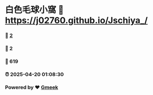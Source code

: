 # 白色毛球小窩 :link: https://j02760.github.io/Jschiya_/ 
### :page_facing_up: [2](https://j02760.github.io/Jschiya_//tag.html) 
### :speech_balloon: 2 
### :hibiscus: 619 
### :alarm_clock: 2025-04-20 01:08:30 
### Powered by :heart: [Gmeek](https://github.com/Meekdai/Gmeek)
